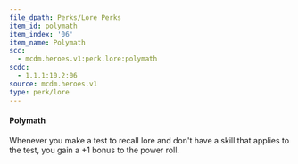 ```yaml
---
file_dpath: Perks/Lore Perks
item_id: polymath
item_index: '06'
item_name: Polymath
scc:
  - mcdm.heroes.v1:perk.lore:polymath
scdc:
  - 1.1.1:10.2:06
source: mcdm.heroes.v1
type: perk/lore
---
```


#### Polymath

Whenever you make a test to recall lore and don't have a skill that applies to the test, you gain a +1 bonus to the power roll.
